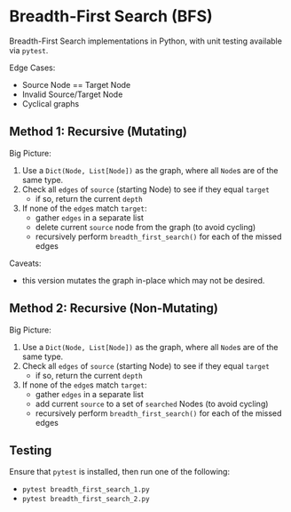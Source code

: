 # Breadth-First Search (BFS)

Breadth-First Search implementations in Python, with unit testing available via `pytest`.

Edge Cases:
- Source Node == Target Node
- Invalid Source/Target Node
- Cyclical graphs

## Method 1: Recursive (Mutating)

Big Picture:
1. Use a `Dict(Node, List[Node])` as the graph, where all `Node`s are of the same type.
2. Check all `edges` of `source` (starting Node) to see if they equal `target`
    - if so, return the current `depth`
3. If none of the `edge`s match `target`:
    - gather `edges` in a separate list
    - delete current `source` node from the graph (to avoid cycling)
    - recursively perform `breadth_first_search()` for each of the missed edges

Caveats:
- this version mutates the graph in-place which may not be desired.

## Method 2: Recursive (Non-Mutating)

Big Picture:
1. Use a `Dict(Node, List[Node])` as the graph, where all `Node`s are of the same type.
2. Check all `edges` of `source` (starting Node) to see if they equal `target`
    - if so, return the current `depth`
3. If none of the `edge`s match `target`:
    - gather `edges` in a separate list
    - add current `source` to a set of `searched` Nodes (to avoid cycling)
    - recursively perform `breadth_first_search()` for each of the missed edges

## Testing

Ensure that `pytest` is installed, then run one of the following:
- `pytest breadth_first_search_1.py`
- `pytest breadth_first_search_2.py`
